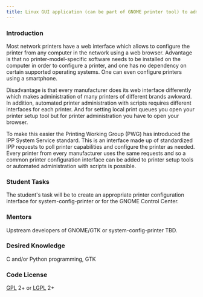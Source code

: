 ```yaml
---
title: Linux GUI application (can be part of GNOME printer tool) to admin MF devices using IPP System Service.
---
```


### Introduction

<p>
Most network printers have a web interface which allows to configure the printer from any computer in the network using a web browser. Advantage is that no printer-model-specific software needs to be installed on the computer in order to configure a printer, and one has no dependency on certain supported operating systems. One can even configure printers using a smartphone.
</p>

<p>
Disadvantage is that every manufacturer does its web interface differently which makes administration of many printers of different brands awkward. In addition, automated printer administration with scripts requires different interfaces for each printer. And for setting local print queues you open your printer setup tool but for printer administration you have to open your browser.
</p>

<p>
To make this easier the Printing Working Group (PWG) has introduced the IPP System Service standard. This is an interface made up of standardized IPP requests to poll printer capabilities and configure the printer as needed. Every printer from every manufacturer uses the same requests and so a common printer configuration interface can be added to printer setup tools or automated administration with scripts is possible.
</p>

### Student Tasks
<p>
The student&#039;s task will be to create an appropriate printer configuration interface for system-config-printer or for the GNOME Control Center.
</p>

### Mentors
<p>
Upstream developers of GNOME/GTK or system-config-printer TBD.
</p>

### Desired Knowledge
<p>
C and/or Python programming, GTK
</p>

### Code License
<p>
<abbr title="GNU General Public License">GPL</abbr> 2+ or <abbr title="GNU Lesser General Public License">LGPL</abbr> 2+
</p>
